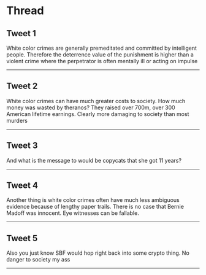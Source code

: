 # Thread

## Tweet 1

White color crimes are generally premeditated and committed by intelligent people. Therefore the deterrence value of the punishment is higher than a violent crime where the perpetrator is often mentally ill or acting on impulse

---

## Tweet 2

White color crimes can have much greater costs to society. How much money was wasted by theranos? They raised over 700m, over 300 American lifetime earnings. Clearly more damaging to society than most murders

---

## Tweet 3

And what is the message to would be copycats that she got 11 years?

---

## Tweet 4

Another thing is white color crimes often have much less ambiguous evidence because of lengthy paper trails. There is no case that Bernie Madoff was innocent. Eye witnesses can be fallable.

---

## Tweet 5

Also you just know SBF would hop right back into some crypto thing. No danger to society my ass

---

